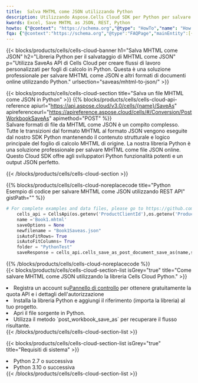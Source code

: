 ```yaml
---
title:  Salva MHTML come JSON utilizzando Python
description: Utilizzando Aspose.Cells Cloud SDK per Python per salvare il file in formato MHTML come file in formato JSON.
kwords: Excel, Save MHTML as JSON, REST, Python
howto: {"@context": "https://schema.org","@type": "HowTo","name": "How to save MHTML as JSON using the Cells Cloud Python library.","description": "How to save MHTML as JSON using the Cells Cloud Python library.","image": {"@type": "ImageObject"},"url": "/python/saveas/mhtml-to-json/","step": [{ "@type": "HowToStep","name": "How to save MHTML as JSON using the Cells Cloud Python library. step 1", "image": {"@type": "ImageObject",},"url": "/python/saveas/mhtml-to-json/","text": "Register an account at <a href='https://dashboard.aspose.cloud/'>Dashboard</a> to get free API quota & authorization details",},{ "@type": "HowToStep","name": "How to save MHTML as JSON using the Cells Cloud Python library. step 1", "image": {"@type": "ImageObject",},"url": "/python/saveas/mhtml-to-json/","text": "Install Python library and add the reference (import the library) to your project.",},{ "@type": "HowToStep","name": "How to save MHTML as JSON using the Cells Cloud Python library. step 1", "image": {"@type": "ImageObject",},"url": "/python/saveas/mhtml-to-json/","text": "Open the source file in Python.",},{ "@type": "HowToStep","name": "How to save MHTML as JSON using the Cells Cloud Python library. step 1", "image": {"@type": "ImageObject",},"url": "/python/saveas/mhtml-to-json/","text": "Use the `post_workbook_save_as` method to retrieve the resulting stream.",}, ],"supply": {"@type": "HowToSupply","name": "document"},"tool": [{"@type": "HowToTool","name": "PyCharm, Visual Studio Code, Sublime, Eclipse"},{"@type": "HowToTool","name": "Aspose Cells"}],"totalTime": "PT6M"}
fqa: {"@context":"https://schema.org","@type":"FAQPage","mainEntity":[{"@type":"Question","name":"Why save file as other formats file in C# using REST API?","acceptedAnswer":{"@type":"Answer","text":"Documents are encoded in many ways, and some files may be incompatible with the software you use. To open and read such files, just save them as appropriate file formats.<br/><ol><li>Install .NET SDK and add the reference (import the library) to your project.</li><li>Open the source file in C# using REST API.</li><li>Call the PostWorkbookSaveAsRequest() method, passing an output filename with required extension.</li><li>Get the result of save as a separate file.</li></ol>"}},{"@type":"Question","name":"What file formats can I save as with your C# library?","acceptedAnswer":{"@type":"Answer","text":"We support a variety of file formats for conversion using .NET library, including XLSX, Excel, xls , PDF, CSV, HTML, Markdown, XML, PNG, JPG, TIFF, Json, TXT and many more."}},{"@type":"Question","name":"What is the maximum allowed file size for conversion using this .NET library?","acceptedAnswer":{"@type":"Answer","text":"There are no file size limits for format conversions using .NET library."}}]}
---
```

{{< blocks/products/cells/cells-cloud-banner h1="Salva MHTML come JSON" h2="Libreria Python per il salvataggio di MHTML come JSON" p="Utilizza SaveAs API di Cells Cloud per creare flussi di lavoro personalizzati per fogli di calcolo in Python. Questa è una soluzione professionale per salvare MHTML come JSON e altri formati di documenti online utilizzando Python." urlsection="saveas/mhtml-to-json/" >}}

{{< blocks/products/cells/cells-cloud-section title="Salva un file MHTML come JSON in Python" >}}
{{% blocks/products/cells/cells-cloud-api-reference apiurl="https://api.aspose.cloud/v3.0/cells/{name}/SaveAs" apireferenceurl="https://apireference.aspose.cloud/cells/#/Conversion/PostWorkbookSaveAs" apimethod="POST" %}}
<br/>
Salvare formati di file da MHTML come JSON è un compito complesso. Tutte le transizioni dal formato MHTML al formato JSON vengono eseguite dal nostro SDK Python mantenendo il contenuto strutturale e logico principale del foglio di calcolo MHTML di origine. La nostra libreria Python è una soluzione professionale per salvare MHTML come file JSON online. Questo Cloud SDK offre agli sviluppatori Python funzionalità potenti e un output JSON perfetto.

{{< /blocks/products/cells/cells-cloud-section >}}

{{% blocks/products/cells/cells-cloud-noreplacecode title="Python Esempio di codice per salvare MHTML come JSON utilizzando REST API" gistPath="" %}}
  
```python
# For complete examples and data files, please go to https://github.com/aspose-cells-cloud/aspose-cells-cloud-python/
    cells_api = CellsApi(os.getenv('ProductClientId'),os.getenv('ProductClientSecret'))
    name ='Book1.mhtml'    
    saveOptions = None
    newfilename = "Book1Saveas.json"
    isAutoFitRows= True
    isAutoFitColumns= True
    folder = "PythonTest"
    saveResponse = cells_api.cells_save_as_post_document_save_as(name,save_options=saveOptions, newfilename=(folder +'/' + newfilename),folder=folder)
```
  
{{% /blocks/products/cells/cells-cloud-noreplacecode %}}
<br/>
{{< blocks/products/cells/cells-cloud-section-list isGrey="true" title="Come salvare MHTML come JSON utilizzando la libreria Cells Cloud Python." >}}
<li> Registra un account su<a href="https://dashboard.aspose.cloud/">Pannello di controllo</a> per ottenere gratuitamente la quota API e i dettagli dell'autorizzazione</li>
<li>Installa la libreria Python e aggiungi il riferimento (importa la libreria) al tuo progetto.</li>
<li>Apri il file sorgente in Python.</li>
<li>Utilizza il metodo `post_workbook_save_as` per recuperare il flusso risultante.</li>
{{< /blocks/products/cells/cells-cloud-section-list >}}

{{< blocks/products/cells/cells-cloud-section-list isGrey="true" title="Requisiti di sistema" >}}
<li>Python 2.7 o successiva</li>
<li>Python 3.10 o successiva</li>
{{< /blocks/products/cells/cells-cloud-section-list >}}
